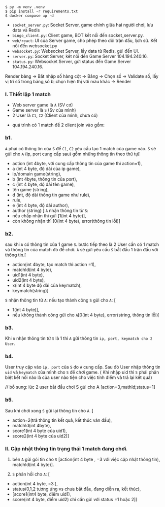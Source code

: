 ```
$ py -m venv .venv
$ pip install -r requirements.txt
$ docker compose up -d
```

+ `socket_server.py`: Socket Server, game chính giữa hai người chơi, lưu data và Redis
+ `bingo_client.py`: Client game, BOT kết nối đến socket_server.py.
+ `web/react`: UI của Server game, cho phép theo dõi trận đấu, lịch sử. Kết nối đến websocket.py
+ `websocket.py`: Websocket Server, lấy data từ Redis, gửi đến UI.
+ `server.py`: Socket Server, kết nối đến Game Server 104.194.240.16.
+ `status.py`: Websocket Server, gửi status đến Game Server 104.194.240.16.


Render bảng -> Bắt nhập số hàng cột -> Bảng -> Chọn số -> Validate số, lấy vị trí số trong bảng,số bị chọn hiện thị với màu khác -> Render

### I. Thiết lập 1 match
+ Web server game là `A` (SV cơ)
+ Game server là `S` (Sv của mình)
+ 2 User là `C1`, `C2` (Client của mình, chưa có)

* quá trình có 1 match để 2 client join vào gồm:
### b1. 

`A` phải có thông tin của `S` để `C1`, `C2` yêu cầu tạo 1 match của game nào. 
	`S` sẽ gửi cho `A` (ip, port cung cấp sau) gồm những thông tin  theo thứ tự[

+ action (int 4byte, với cung cấp thông tin của game thì action=1),
+ a (int 4 byte, độ dài của ip game), 
+ ip/domain game(string), 
+ b (int 4byte, thông tin của port), 
+ c (int 4 byte, độ dài tên game), 
+ tên game (string), 
+ d (int, độ dài thông tin game như rule), 
+ rule,
+ e (int 4 byte, độ dài author), 
+ author (string)
]
	`A` nhận thông tin từ `S`: 
+ nếu chấp nhận thì gửi [1(int 4 byte)], 
+ còn không nhận thì [0(int 4 byte), error(thông tin lỗi)]

### b2. 
sau khi `A` có thông tin của 1 game `S`. bước tiếp theo là 2 User cần có 1 match và thông tin của match đó để chơi. 
	`A` sẽ gửi yêu cầu `S` bắt đầu 1 trận đấu với thông tin.[
+ action(int 4byte, tạo match thì action =1),
+ matchId(int 4 byte),
+ uid1(int 4 byte), 
+ uid2(int 4 byte), 
+ x(int 4 byte độ dài của keymatch), 
+ keymatch(string)]

`S` nhận thông tin từ `A`: nếu tạo thành công `S` gửi cho `A`: [
+ 1(int 4 byte)], 
+ nếu không thành công gửi cho `A`[0(int 4 byte), error(string, thông tin lỗi)]

### b3. 
Khi `A` nhận thông tin từ `S` là 1 thì `A` gửi thông tin `ip, port, keymatch cho 2 User`.


### b4. 
User truy cập vào `ip, port` của `S` do `A` cung cấp. 
Sau đó User nhập thông tin `uid` và `keymatch` của mình cho `S` để chơi game.
( Khi nhập uid thì `S` phải phân biệt kết nối nào là của user nào tiện cho việc tính điểm và trả lại kết quả)

// bổ sung: lúc 2 user bắt đầu chơi S gửi cho A [action=3,mathId;status=1]

### b5. 
Sau khi chơi xong `S` gửi lại thông tin cho `A`. [ 
+ action=2(trả thông tin kết quả, kết thúc ván đấu),
+ matchId(int 4byte), 
+ score1(int 4 byte của uid1), 
+ score2(int 4 byte của uid2)] 

### II. Cập nhật thông tin trạng thái 1 match đang chơi.

1. bên `A` gửi gói tin cho `S`  [action(int 4 byte , =3 với việc cập nhật thông tin), matchId(int 4 byte)].

2. `S` phản hồi cho `A`: [
+ action(int 4 byte, =3 ), 
+ status(0,1,2 tương ứng vs chưa bắt đầu, đang diễn ra, kết thúc), 
+ [score1(int4 byte, điểm uid1), 
+ score(int 4 byte, điểm uid2) chỉ cần gửi với status =1 hoặc 2]]



